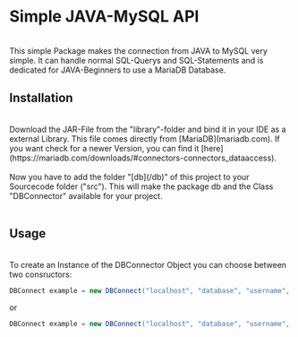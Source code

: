 # Simple JAVA-MySQL API
<br>
This simple Package makes the connection from JAVA to MySQL very simple. It can handle normal SQL-Querys and SQL-Statements and is dedicated for JAVA-Beginners to use a MariaDB Database.

<h2> Installation </h2>
<br>
Download the JAR-File from the "library"-folder and bind it in your IDE as a external Library. This file comes directly from [MariaDB](mariadb.com). If you want check for a newer Version, you can find it [here](https://mariadb.com/downloads/#connectors-connectors_dataaccess).
<br>
<br>
Now you have to add the folder "[db](/db)" of this project to your Sourcecode folder ("src"). This will make the package db and the Class "DBConnector" available for your project.
<br>
<br>
<h2> Usage </h2>
<br>
To create an Instance of the DBConnector Object you can choose between two consructors:

```java
DBConnect example = new DBConnect("localhost", "database", "username", "password");
```

or

```java
DBConnect example = new DBConnect("localhost", "database", "username", "password");
```

